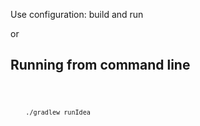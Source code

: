 
Use configuration: build and run

or

Running from command line
-------------------------
<code>
         
        ./gradlew runIdea
</code>
